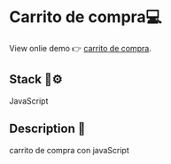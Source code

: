 # Carrito de compra💻

View onlie demo 👉 [carrito de compra](https://rodrigomp88.github.io/Carrito-compra-javascript/).

## Stack 🔩⚙

JavaScript

## Description 📜

carrito de compra con javaScript
